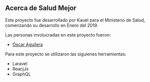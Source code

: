 ## Acerca de Salud Mejor

Este proyecto fue desarrollado por Kauel para el Ministerio de Salud, comenzando su desarrollo en Enero del 2019.

Las personas involucradas en este proyecto fueron:

- [Óscar Aguilera](mailto:oscar.aguilera@kauel.com)

Para este proyecto se utilizaron las siguienes herramientas: 
  - Laravel
  - ReacjJs
  - GraphQL
  
